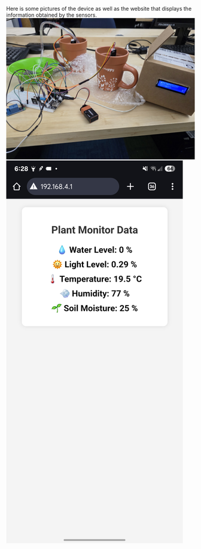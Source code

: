 Here is some pictures of the device as well as the website that displays the information obtained by the sensors.
![](./images/20250312_095832.jpg)
![](./images/Screenshot_20250313_182842_Chrome.jpg)